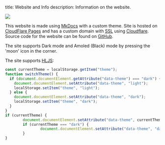 title: Website and Info
description: Information on the website.

![](https://fontmeme.com/permalink/211008/eefe45107b1d0bb6ef25810f3cbb3e4e.png)

This website is made using [MkDocs](https://www.mkdocs.org/) with a custom theme. Site is hosted on [CloudFlare Pages](https://pages.cloudflare.com/) and has a custom domain with [SSL](https://www.ssl.com/faqs/faq-what-is-ssl/) using [Cloudflare](https://www.cloudflare.com/). Source code for the website can be found on [GitHub](https://github.com/naoisehayes/SweetNGame).

The site supports Dark mode and Amoled (Black) mode by pressing the 'moon' icon in the corner.

The site supports [HLJS](https://highlightjs.org/):

```js
const currentTheme = localStorage.getItem("theme");
function switchTheme() {
  if (document.documentElement.getAttribute("data-theme") === "dark") {
    document.documentElement.setAttribute("data-theme", "light");
    localStorage.setItem("theme", "light");
  } else {
    document.documentElement.setAttribute("data-theme", "dark");
    localStorage.setItem("theme", "dark");
  }
}
if (currentTheme) {
        document.documentElement.setAttribute("data-theme", currentTheme);
        if (currentTheme === "dark") {
                document.documentElement.setAttribute("data-theme", "dark");
        }
}
```
